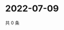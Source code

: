 # 2022-07-09

共 0 条

<!-- BEGIN WEIBO -->
<!-- 最后更新时间 Sat Jul 09 2022 21:25:18 GMT+0800 (China Standard Time) -->

<!-- END WEIBO -->

